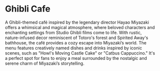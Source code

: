# Ghibli Cafe
A Ghibli-themed café inspired by the legendary director Hayao Miyazaki offers a whimsical and magical atmosphere, where beloved characters and enchanting settings from Studio Ghibli films come to life. With rustic, nature-infused decor reminiscent of Totoro's forest and Spirited Away's bathhouse, the café provides a cozy escape into Miyazaki’s world. The menu features creatively named dishes and drinks inspired by iconic scenes, such as "Howl's Moving Castle Cake" or "Catbus Cappuccino." It's a perfect spot for fans to enjoy a meal surrounded by the nostalgic and serene charm of Miyazaki’s storytelling.
